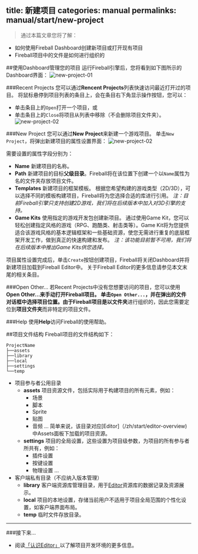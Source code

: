 title: 新建项目
categories: manual
permalinks: manual/start/new-project
---

> 通过本篇文章您将了解：
- 如何使用Fireball Dashboard创建新项目或打开现有项目
- Fireball项目中的文件是如何进行组织的

##使用Dashboard管理您的项目
运行Fireball引擎后，您将看到如下图所示的Dashboard界面：
![new-project-01](https://cloud.githubusercontent.com/assets/2867434/6851104/f49912b0-d417-11e4-8338-9b72b18df4a7.png)

###Recent Projects
您可以通过**Rencent Projects**列表快速访问最近打开过的项目。
将鼠标悬停到项目列表的条目上，会在条目右下角显示操作按钮，您可以：
- 单击条目上的`Open`打开一个项目，或
- 单击条目上的`Close`将项目从列表中移除（不会删除项目文件夹）。
![new-project-02](https://cloud.githubusercontent.com/assets/2867434/6866397/b26ccc38-d4b2-11e4-89b0-91bc1d3f6d09.png)

###New Project
您可以通过**New Project**来新建一个游戏项目。
单击`New Project`，将弹出新建项目的属性设置界面：
![new-project-02](https://cloud.githubusercontent.com/assets/2867434/6851105/f5123dd4-d417-11e4-9399-3ea81c0fd3b0.png)

需要设置的属性字段分别为：
- **Name**
  新建项目的名称。
- **Path**
  新建项目的目标**父级目录**。Fireball将在该位置下创建一个以`Name`属性为名的文件夹存放项目文件。
- **Templates**
  新建项目的框架模板。
  根据您希望构建的游戏类型（2D/3D），可以选择不同的模板构建项目，Fireball将为您选择合适的库进行引用。
  *注：目前Fireball引擎只支持创建2D游戏，我们将在后续版本中加入对3D引擎的支持。*
- **Game Kits**
  使用指定的游戏开发包创建新项目。
  通过使用Game Kit，您可以轻松创建指定风格的游戏（RPG、跑酷类、射击类等）。Game Kit将为您提供适合该游戏风格的基本逻辑框架和一些基础资源，使您无需进行重复的底层框架开发工作，做到真正的快速构建和发布。
  *注：该功能目前暂不可用，我们将在后续版本中推出Game Kits供您选择。*


项目属性设置完成后，单击`Create`按钮创建项目，Fireball将关闭Dashboard并将新建项目加载到Fireball Editor中。
关于Fireball Editor的更多信息请参见本文末尾的相关条目。

###Open Other...
若Recent Projects中没有您想要访问的项目，您可以使用**Open Other...**来手动打开Fireball项目。
单击`Open Other...`，并在弹出的文件对话框中选择项目位置。由于Fireball项目是以**文件夹**进行组织的，因此您需要定位到**项目文件夹**而非特定的项目文件。

###Help
使用**Help**访问Fireball的使用帮助。

##项目文件结构
Fireball项目的文件结构如下：
```
ProjectName
├──assets
├──library
├──local
├──settings
└──temp
```
- 项目参与者公用目录
  - **assets**
    项目资源文件，包括实际用于构建项目的所有元素，例如：
    - 场景
    - 脚本
    - Sprite
    - 贴图
    - 音频
    ...
    简单来说，该目录对应[Editor]（/zh/start/editor-overview)中Assets面板下加载的项目资源。
  - **settings**
    项目的全局设置，这些设置为项目级参数，为项目的所有参与者所共有，例如：
    - 插件设置
    - 按键设置
    - 物理设置
    ...
- 客户端私有目录（不应纳入版本管理）
  - **library**
    客户端资源库管理目录，用于[Editor](/zh/start/editor-overview)资源库的数据记录及资源展示。
  - **local**
    项目的本地设置，存储当前用户不适用于项目全局范围的个性化设置，如客户端界面布局。
  - **temp**
    临时文件存放目录。


---
###接下来...
- 阅读[「认识Editor」](/zh/start/editor-overview)以了解项目开发环境的更多信息。
